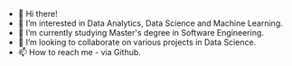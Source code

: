 - 👋 Hi there!
- 👀 I’m interested in Data Analytics, Data Science and Machine Learning.
- 🌱 I’m currently studying Master's degree in Software Engineering. 
- 💞️ I’m looking to collaborate on various projects in Data Science.
- 📫 How to reach me - via Github.

<!---
assaciao/assaciao is a ✨ special ✨ repository because its `README.md` (this file) appears on your GitHub profile.
You can click the Preview link to take a look at your changes.
--->

